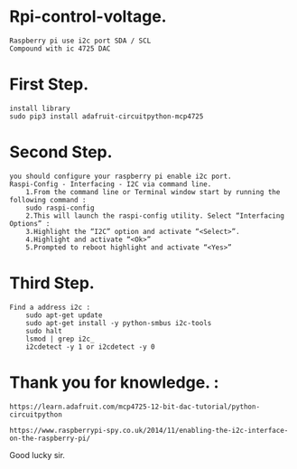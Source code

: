 # Rpi-control-voltage.
    Raspberry pi use i2c port SDA / SCL
    Compound with ic 4725 DAC 

# First Step.
    install library 
    sudo pip3 install adafruit-circuitpython-mcp4725

# Second Step.
    you should configure your raspberry pi enable i2c port.
    Raspi-Config - Interfacing - I2C via command line. 
        1.From the command line or Terminal window start by running the following command :
        sudo raspi-config
        2.This will launch the raspi-config utility. Select “Interfacing Options” :
        3.Highlight the “I2C” option and activate “<Select>”.
        4.Highlight and activate “<Ok>” 
        5.Prompted to reboot highlight and activate “<Yes>”

# Third Step.
    Find a address i2c :
        sudo apt-get update
        sudo apt-get install -y python-smbus i2c-tools
        sudo halt
        lsmod | grep i2c_
        i2cdetect -y 1 or i2cdetect -y 0

# Thank you for knowledge. : 
    https://learn.adafruit.com/mcp4725-12-bit-dac-tutorial/python-circuitpython
    
    https://www.raspberrypi-spy.co.uk/2014/11/enabling-the-i2c-interface-on-the-raspberry-pi/

Good lucky sir. 